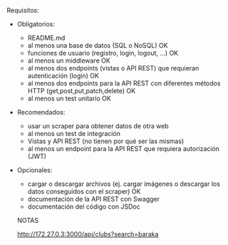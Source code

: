 Requisitos:

- Obligatorios:
    - README.md
    - al menos una base de datos (SQL o NoSQL) OK
    - funciones de usuario (registro, login, logout, ...) OK
    - al menos un middleware OK
    - al menos dos endpoints (vistas o API REST) que requieran autenticación (login) OK
    - al menos dos endpoints para la API REST con diferentes métodos HTTP (get,post,put,patch,delete) OK
    - al menos un test unitario OK
- Recomendados:
    - usar un scraper para obtener datos de otra web
    - al menos un test de integración
    - Vistas y API REST (no tienen por qué ser las mismas)
    - al menos un endpoint para la API REST que requiera autorización (JWT)
- Opcionales:
    - cargar o descargar archivos (ej. cargar imágenes o descargar los datos conseguidos con el scraper) OK
    - documentación de la API REST con Swagger
    - documentación del código con JSDoc

    NOTAS

    http://172.27.0.3:3000/api/clubs?search=baraka